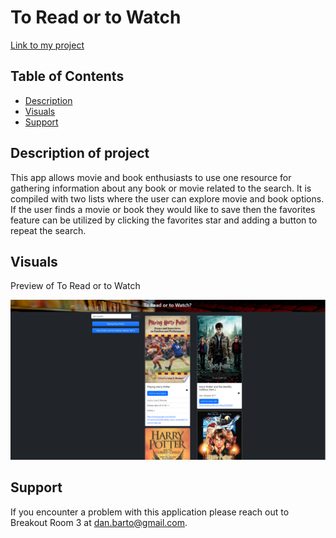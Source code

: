 # To Read or to Watch

[Link to my project](https://djbartolini.github.io/movies-and-books/)

## Table of Contents
- [Description](#description-of-project)
- [Visuals](#visuals)
- [Support](#support)

## Description of project


This app allows movie and book enthusiasts to use one resource for gathering information about any book or movie related to the search. It is compiled with two lists where the user can explore movie and book options. If the user finds a movie or book they would like to save then the favorites feature can be utilized by clicking the favorites star and adding a button to repeat the search.

## Visuals

Preview of To Read or to Watch

![image](assets/images/screenshot.png)

## Support

If you encounter a problem with this application please reach out to Breakout Room 3 at dan.barto@gmail.com.